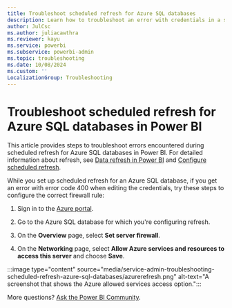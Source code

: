 ```yaml
---
title: Troubleshoot scheduled refresh for Azure SQL databases
description: Learn how to troubleshoot an error with credentials in a scheduled refresh for Azure SQL databases in Power BI.
author: JulCsc
ms.author: juliacawthra
ms.reviewer: kayu
ms.service: powerbi
ms.subservice: powerbi-admin
ms.topic: troubleshooting
ms.date: 10/08/2024
ms.custom: ''
LocalizationGroup: Troubleshooting
---
```


# Troubleshoot scheduled refresh for Azure SQL databases in Power BI

This article provides steps to troubleshoot errors encountered during scheduled refresh for Azure SQL databases in Power BI. For detailed information about refresh, see [Data refresh in Power BI](refresh-data.md) and [Configure scheduled refresh](refresh-scheduled-refresh.md).

While you set up scheduled refresh for an Azure SQL database, if you get an error with error code 400 when editing the credentials, try these steps to configure the correct firewall rule:

1. Sign in to the [Azure portal](https://portal.azure.com).

1. Go to the Azure SQL database for which you're configuring refresh.

1. On the **Overview** page, select **Set server firewall**.

1. On the **Networking** page, select **Allow Azure services and resources to access this server** and choose **Save**.

:::image type="content" source="media/service-admin-troubleshooting-scheduled-refresh-azure-sql-databases/azurerefresh.png" alt-text="A screenshot that shows the Azure allowed services access option.":::

More questions? [Ask the Power BI Community](https://community.powerbi.com/).
